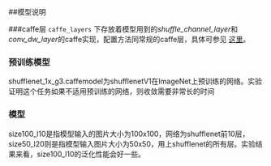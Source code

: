 ##模型说明

###caffe层
`caffe_layers` 下存放着模型用到的*shuffle_channel_layer*和*conv_dw_layer*的caffe实现，配置方法同常规的caffe层，具体可参见 [这里](https://github.com/farmingyard/ShuffleNet)。

### 预训练模型

shufflenet_1x_g3.caffemodel为shufflenetV1在ImageNet上预训练的网络。实验证明这个任务如果不适用预训练的网络，则收敛需要非常长的时间

### 模型

size100_l10是指模型输入的图片大小为100x100，网络为shufflenet前10层，size50_l20则是指模型输入图片大小为50x50，用上shufflenet的所有层。实验结果来看，size100_l10的泛化性能会好一些。